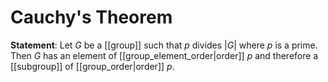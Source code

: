 # Cauchy's Theorem
**Statement**: Let $G$ be a [[group]] such that $p$ divides $|G|$ where $p$ is a prime. Then $G$ has an element of [[group_element_order|order]] $p$ and therefore a [[subgroup]] of [[group_order|order]] $p$.